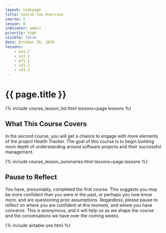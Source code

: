 ```yaml
---
layout: widepage
title: Course Two Overview
course: 2
lesson: 0
indicator: admin
priority: high
visible: false
date: October 20, 2020
lessons:
    - oo1.2
    - sc2.1
    - pf1.2
    - id1.2
    - id1.3
---
```


# {{ page.title }}

{% include course_lesson_list.html lessons=page.lessons %}

## What This Course Covers

In the second course, you will get a chance to engage with more elements of the project Health Tracker. The goal of this course is to begin building more depth of understanding around software projects and their successful management. 

{% include course_lesson_summaries.html lessons=page.lessons %}

## Pause to Reflect

You have, presumably, completed the first course. This suggests you may be more confident than you were in the past, or perhaps you now know more, and are questioning prior assumptions. Regardless, please pause to reflect on where you are confident at this moment, and where you have concerns. This is anonymous, and it will help us as we shape the course and the conversations we have over the coming weeks.

{% include airtable-pre.html %}
